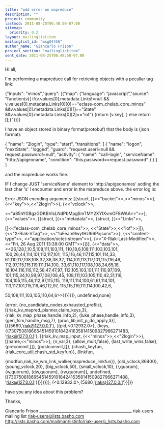 ```yaml
---
title: "odd error on mapreduce"
description: ""
project: community
lastmod: 2011-08-25T06:48:50-07:00
sitemap:
  priority: 0.2
layout: mailinglistitem
mailinglist_id: "msg04456"
author_name: "Giancarlo Frison"
project_section: "mailinglistitem"
sent_date: 2011-08-25T06:48:50-07:00
---
```



Hi all,

I'm performing a mapreduce call for retrieving objects with a peculiar tag
link:

{"inputs": "minos","query": [{"map": {"language": "javascript","source":
"function(v){ if(v.values[0].metadata.Links!=null &&
v.values[0].metadata.Links[0][0]==\"eclass-com\_chelab\_core\_minos\"
&&v.values[0].metadata.Links[0][1]==\"State\"
&&v.values[0].metadata.Links[0][2]==\"iof\") {return [v.key]; } else return
[];}"}}]}

I have an object stored in binary format(protobuf) that the body is (json
format):

{
 "name": "2login",
 "type": "start",
 "transitions": [
 {
 "name": "logon",
 "nextState": "logged",
 "guard": "request.user!=null && request.password!=null",
 "activity": {
 "name": "call-login",
 "serviceName": "http://apigeoname",
 "condition": "this.password==request.password"
 }
 }
 ]
}

and the mapreduce works fine.

IF I change JUST 'serviceName' element to 'http://apigeonames' adding the
last char 's' I encounter and error in the mapreduce above.
the error log is:



Error JSON encoding arguments: [{struct,
 [{<<"bucket">>,<<"minos">>},
 {<<"key">>,<<"2login">>},
 {<<"vclock">>,

 <<"a85hYGBgzGDKBVIsLNdPbMpgSmTMY2XYIXvmOF8WAA==">>},
 {<<"values">>,
 [{struct,
 [{<<"metadata">>,
 {struct,
 [{<<"Links">>,

[[<<"eclass-com\_chelab\_core\_minos">>,
 <<"State">>,<<"iof">>]]},
 {<<"X-Riak-VTag">>,
 <<"1uFeJm9wytHzl66Pxjsunx">>},
 {<<"content-type">>,
 <<"application/octet-stream">>},
 {<<"X-Riak-Last-Modified">>,
 <<"Fri, 26 Aug 2011 13:38:00
GMT">>}]}},
 {<<"data">>,
 <<26,128,1,10,5,108,111,103,111,
 110,18,6,108,111,103,103,101,
 100,26,44,114,101,113,117,101,
 115,116,46,117,115,101,114,33,
 61,110,117,108,108,32,38,38,32,
 114,101,113,117,101,115,116,46,
 112,97,115,115,119,111,114,100,
 33,61,110,117,108,108,34,65,18,
 18,104,116,116,112,58,47,47,97,
 112,105,103,101,111,110,97,109,
 101,115,34,10,99,97,108,108,45,
 108,111,103,105,110,42,31,116,
 104,105,115,46,112,97,115,115,
 119,111,114,100,61,61,114,101,
 113,117,101,115,116,46,112,97,
 115,115,119,111,114,100,42,6,

 50,108,111,103,105,110,64,6>>}]}]}]},
 undefined,none]

{error,
 {no\_candidate\_nodes,exhausted\_preflist,
 [{riak\_kv\_mapred\_planner,claim\_keys,3},
 {riak\_kv\_map\_phase,handle\_info,2},
 {luke\_phase,handle\_info,3},
 {gen\_fsm,handle\_msg,7},
 {proc\_lib,init\_p\_do\_apply,3}],
 [{{5680,'riak@127.0.0.1'},
 [{pid,<0.12932.0>},
 {keys,
 {{730750818665451459101842416358141509827966271488,
 'riak@127.0.0.1'},
 [{riak\_kv\_map\_input,
 {<<"minos">>,<<"2login">>},
 [{name,<<"minos">>},
 {n\_val,3},
 {allow\_mult,false},
 {last\_write\_wins,false},
 {precommit,[]},
 {postcommit,[]},
 {chash\_keyfun,{riak\_core\_util,chash\_std\_keyfun}},
 {linkfun,

{modfun,riak\_kv\_wm\_link\_walker,mapreduce\_linkfun}},
 {old\_vclock,86400},
 {young\_vclock,20},
 {big\_vclock,50},
 {small\_vclock,10},
 {r,quorum},
 {w,quorum},
 {dw,quorum},
 {rw,quorum}],
 undefined,
 [{730750818665451459101842416358141509827966271488,
 'riak@127.0.0.1'}]}]}}]},
 {<0.12932.0>,{5680,'riak@127.0.0.1'}}]}}


have you any idea about this problem?

Thanks,


Giancarlo Frison
\_\_\_\_\_\_\_\_\_\_\_\_\_\_\_\_\_\_\_\_\_\_\_\_\_\_\_\_\_\_\_\_\_\_\_\_\_\_\_\_\_\_\_\_\_\_\_
riak-users mailing list
riak-users@lists.basho.com
http://lists.basho.com/mailman/listinfo/riak-users\_lists.basho.com

